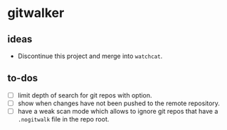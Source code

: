
# gitwalker

## ideas

 - Discontinue this project and merge into `watchcat`.

## to-dos

 - [ ] limit depth of search for git repos with option.
 - [ ] show when changes have not been pushed to the remote repository.
 - [ ] have a weak scan mode which allows to ignore git repos that have a `.nogitwalk` file in the repo root.
